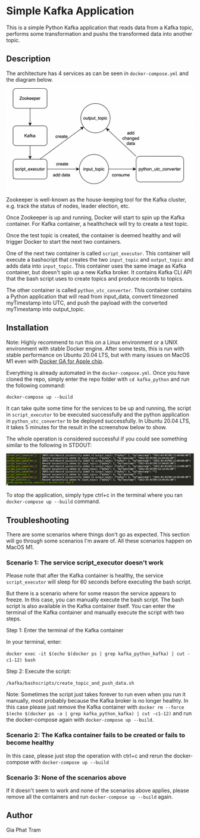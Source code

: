 # Simple Kafka Application

This is a simple Python Kafka application that reads data from a Kafka topic, performs some transformation and pushs the transformed data into another topic.

## Description
The architecture has 4 services as can be seen in `docker-compose.yml` and the diagram below.
![Architecture](img/diagram.png)
Zookeeper is well-known as the house-keeping tool for the Kafka cluster, e.g. track the status of nodes, leader election, etc. 

Once Zookeeper is up and running, Docker will start to spin up the Kafka container. For Kafka container, a healthcheck will try to create a test topic.

Once the test topic is created, the container is deemed healthy and will trigger Docker to start the next two containers.

One of the next two container is called `script_executor`. This container will execute a bashscript that creates the two `input_topic` and `output_topic` and adds data into `input_topic`. This container uses the same image as Kafka container, but doesn't spin up a new Kafka broker. It contains Kafka CLI API that the bash script uses to create topics and produce records to topics.

The other container is called `python_utc_converter`. This container contains a Python application that will read from input_data, convert timezoned myTimestamp into UTC, and push the payload with the converted myTimestamp into output_topic.

## Installation

Note: Highly recommend to run this on a Linux environment or a UNIX environment with stable Docker engine. After some tests, this is run with stable performance on Ubuntu 20.04 LTS, but with many issues on MacOS M1 even with [Docker GA for Apple chip](https://docs.docker.com/desktop/mac/apple-silicon/).

Everything is already automated in the `docker-compose.yml`. Once you have cloned the repo, simply enter the repo folder with `cd kafka_python` and run the following command:

```
docker-compose up --build
```

It can take quite some time for the services to be up and running, the script in `script_executor` to be executed successfully and the python application in `python_utc_converter` to be deployed successfully. In Ubuntu 20.04 LTS, it takes 5 minutes for the result in the screenshow below to show.

The whole operation is considered successful if you could see something similar to the following in STDOUT:

![How success looks like](img/success.png)

To stop the application, simply type ctrl+c in the terminal where you ran `docker-compose up --build` command.

## Troubleshooting

There are some scenarios where things don't go as expected. This section will go through some scenarios I'm aware of. All these scenarios happen on MacOS M1.

### Scenario 1: The service script_executor doesn't work

Please note that after the Kafka container is healthy, the service `script_executor` will sleep for 60 seconds before executing the bash script.

But there is a scenario where for some reason the service appears to freeze. In this case, you can manually execute the bash script. The bash script is also available in the Kafka container itself. You can enter the terminal of the Kafka container and manually execute the script with two steps.

Step 1: Enter the terminal of the Kafka container

In your terminal, enter:

`docker exec -it $(echo $(docker ps | grep kafka_python_kafka) | cut -c1-12) bash`

Step 2: Execute the script:

`/kafka/bashscripts/create_topic_and_push_data.sh`

Note: Sometimes the script just takes forever to run even when you run it manually, most probably because the Kafka broker is no longer healhty. In this case please just remove the Kafka container with `docker rm --force $(echo $(docker ps -a | grep kafka_python_kafka) | cut -c1-12)` and run the docker-compose again with `docker-compose up --build`.

### Scenario 2: The Kafka container fails to be created or fails to become healthy

In this case, please just stop the operation with ctrl+c and rerun the docker-compose with `docker-compose up --build`

### Scenario 3: None of the scenarios above

If it doesn't seem to work and none of the scenarios above applies, please remove all the containers and run `docker-compose up --build` again.

## Author
Gia Phat Tram
